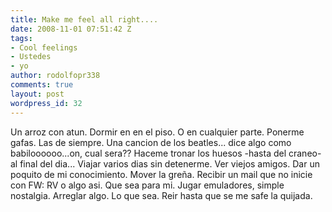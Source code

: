 ```yaml
---
title: Make me feel all right....
date: 2008-11-01 07:51:42 Z
tags:
- Cool feelings
- Ustedes
- yo
author: rodolfopr338
comments: true
layout: post
wordpress_id: 32
---
```


<!-- more -->
Un arroz con atun.
Dormir en en el piso. O en cualquier parte.
Ponerme gafas. Las de siempre.
Una cancion de los beatles... dice algo como babiloooooo...on, cual sera??
Haceme tronar los huesos -hasta del craneo- al final del dia...
Viajar varios dias sin detenerme.
Ver viejos amigos.
Dar un poquito de mi conocimiento.
Mover la greña.
Recibir un mail que no inicie con FW: RV o algo asi. Que sea para mi.
Jugar emuladores, simple nostalgia.
Arreglar algo. Lo que sea.
Reir hasta que se me safe la quijada.

